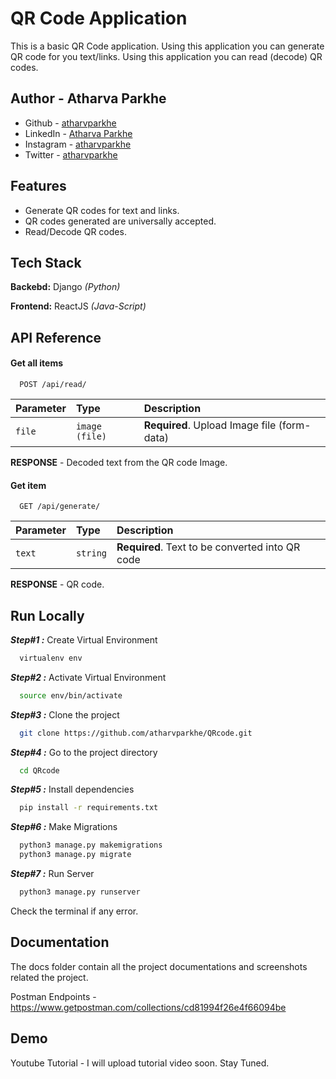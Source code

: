 
# QR Code Application

This is a basic QR Code application.
Using this application you can generate QR code for you text/links.
Using this application you can read (decode) QR codes.

## Author - Atharva Parkhe

- Github - [atharvparkhe](https://www.github.com/atharvparkhe/)
- LinkedIn - [Atharva Parkhe](https://www.linkedin.com/in/atharva-parkhe-3283b2202/)
- Instagram - [atharvparkhe](https://www.instagram.com/atharvparkhe/)
- Twitter - [atharvparkhe](https://www.twitter.com/atharvparkhe/)

## Features

- Generate QR codes for text and links.
- QR codes generated are universally accepted.
- Read/Decode QR codes.
## Tech Stack

**Backebd:** Django *(Python)*

**Frontend:** ReactJS *(Java-Script)*

## API Reference

#### Get all items

```http
  POST /api/read/
```

| Parameter | Type     | Description                |
| :-------- | :------- | :------------------------- |
| `file` | `image (file)` | **Required**. Upload Image file (form-data) |

**RESPONSE** - Decoded text from the QR code Image.

#### Get item

```http
  GET /api/generate/
```

| Parameter | Type     | Description                       |
| :-------- | :------- | :-------------------------------- |
| `text`      | `string` | **Required**. Text to be converted into QR code |

**RESPONSE** - QR code.

## Run Locally

***Step#1 :*** Create Virtual Environment

```bash
  virtualenv env
```

***Step#2 :*** Activate Virtual Environment

```bash
  source env/bin/activate
```

***Step#3 :*** Clone the project

```bash
  git clone https://github.com/atharvparkhe/QRcode.git
```

***Step#4 :*** Go to the project directory

```bash
  cd QRcode
```

***Step#5 :*** Install dependencies

```bash
  pip install -r requirements.txt
```

***Step#6 :*** Make Migrations

```bash
  python3 manage.py makemigrations
  python3 manage.py migrate
```

***Step#7 :*** Run Server

```bash
  python3 manage.py runserver
```

Check the terminal if any error.

## Documentation

The docs folder contain all the project documentations and screenshots related the project.

Postman Endpoints - https://www.getpostman.com/collections/cd81994f26e4f66094be

## Demo

Youtube Tutorial - I will upload tutorial video soon. Stay Tuned.
